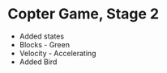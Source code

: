 # Copter Game, Stage 2

<ul>
  <li>Added states</li>
  <li>Blocks - Green</li>
  <li>Velocity - Accelerating</li>
  <li>Added Bird</li>
</ul>

